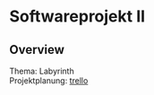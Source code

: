 Softwareprojekt II 
==================

Overview
--------

Thema: Labyrinth <br>
Projektplanung: [trello][1]

[1]: https://trello.com/board/maze/4f62314793a2a0924cdbb600
[2]: http://maze.ulicom.net
